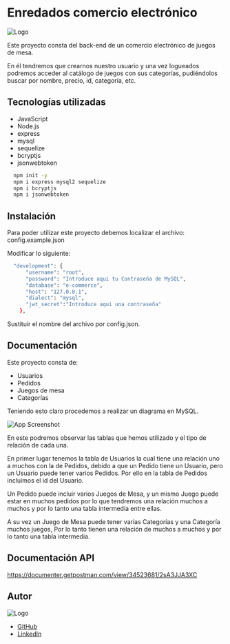 
# Enredados comercio electrónico

![Logo](https://dev-to-uploads.s3.amazonaws.com/uploads/articles/th5xamgrr6se0x5ro4g6.png)


Este proyecto consta del back-end de un comercio electrónico de juegos de mesa.

En él tendremos que crearnos nuestro usuario y una vez logueados podremos acceder al catálogo de juegos con sus categorías, pudiéndolos buscar por nombre, precio, id, categoría, etc.

## Tecnologías utilizadas

- JavaScript
- Node.js
- express
- mysql
- sequelize
- bcryptjs
- jsonwebtoken

```bash
  npm init -y
  npm i express mysql2 sequelize
  npm i bcryptjs
  npm i jsonwebtoken
```


## Instalación

Para poder utilizar este proyecto debemos localizar el archivo: config.example.json

Modificar lo siguiente:

```bash
  "development": {
      "username": "root",
      "password": "Introduce aqui tu Contraseña de MySQL",
      "database": "e-commerce",
      "host": "127.0.0.1",
      "dialect": "mysql",
      "jwt_secret":"Introduce aqui una contraseña"
    },
```
Sustituir el nombre del archivo por config.json.    
## Documentación

Este proyecto consta de:
- Usuarios
- Pedidos
- Juegos de mesa
- Categorías

Teniendo esto claro procedemos a realizar un diagrama en MySQL.

![App Screenshot](https://via.placeholder.com/468x300?text=App+Screenshot+Here)

En este podremos observar las tablas que hemos utilizado y el tipo de relación de cada una.

En primer lugar tenemos la tabla de Usuarios la cual tiene una relación uno a muchos con la de Pedidos, debido a que un Pedido tiene un Usuario, pero un Usuario puede tener varios Pedidos.
Por ello en la tabla de Pedidos incluimos el id del Usuario.

Un Pedido puede incluir varios Juegos de Mesa, y un mismo Juego puede estar en muchos pedidos por lo que tendremos una relación muchos a muchos y por lo tanto una tabla intermedia entre ellas.

A  su vez un Juego de Mesa puede tener varias Categorías y una Categoría muchos juegos, Por lo tanto tienen una relación de muchos a muchos y por lo tanto una tabla intermedia.
## Documentación API

https://documenter.getpostman.com/view/34523681/2sA3JJA3XC



## Autor

![Logo](https://dev-to-uploads.s3.amazonaws.com/uploads/articles/th5xamgrr6se0x5ro4g6.png)

- [GitHub](https://www.github.com/JuanjoSalas)
- [LinkedIn](https://www.linkedin.com/in/juanjo-salas-jiménez)
